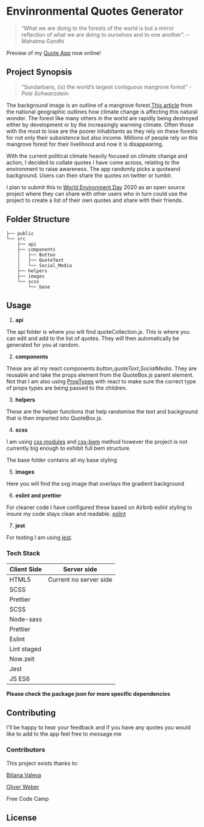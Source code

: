# Envinronmental Quotes Generator

> “What we are doing to the forests of the world is but a mirror reflection of what we are doing to ourselves and to one another”. – Mahatma Gandhi

Preview of my [Quote App](https://eq-generator.ctocco.now.sh) now online!

## Project Synopsis

> "Sundarbans, (is) the world’s largest contiguous mangrove forest"
> _-Pete Schwarzstein._

The background image is an outline of a mangrove forest.[This article](https://www.nationalgeographic.com/magazine/2019/07/sundarbans-mangrove-forest-in-bangladesh-india-threatened-by-rising-waters-illegal-logging/) from the national geographic outlines how climate change is affecting this natural wonder. The forest like many others in the world are rapidly being destroyed either by development or by the increasingly warming climate. Often those with the most to lose are the poorer inhabitants as they rely on these forests for not only their subsistence but also income. Millions of people rely on this mangrove forest for their livelihood and now it is disappearing.

With the current political climate heavily focused on climate change and action, I decided
to collate quotes I have come across, relating to the environment to raise awareness. The app randomly picks a quoteand background. Users can then share the quotes on twitter or tumblr.

I plan to submit this to [World Environment Day](https://www.worldenvironmentday.global/) 2020
as an open source project where they can share with other users who in turn could
use the project to create a list of their own quotes and share with their friends.

## Folder Structure

```
├── public
└── src
    ├── api
    ├── components
    │   ├── Button
    │   ├── QuoteText
    │   └── Social_Media
    ├── helpers
    ├── images
    └── scss
        └── base
```

## Usage

1. **api**

The api folder is where you will find quoteCollection.js. This is where you can edit and add to the list of quotes. They will then automatically be generated for you at random.

2. **components**

These are all my react components _button_,_quoteText_,_SocialMedia_. They are reusable and take the props element from the QuoteBox.js parent element. Not that I am also using [PropTypes](https://reactjs.org/docs/typechecking-with-proptypes.html) with react to make sure the correct type of props types are being passed to the children.

3. **helpers**

These are the helper functions that help randomise the text and background that is then imported into QuoteBox.js.

4. **scss**

I am using [css modules](https://facebook.github.io/create-react-app/docs/adding-a-css-modules-stylesheet) and [css-bem](https://css-tricks.com/bem-101/) method however the project is not currently big enough to exhibit full bem structure.

The base folder contains all my base styling

5. **images**

Here you will find the svg image that overlays the gradient background

6. **eslint and prettier**

For cleaner code I have configured these based on Airbnb eslint styling to insure my code stays clean
and readable. [eslint](https://www.npmjs.com/package/eslint-config-airbnb)

7. **jest**

For testing I am using [jest](https://jestjs.io/).

### Tech Stack

| Client Side | Server side            |
| ----------- | ---------------------- |
| HTML5       | Current no server side |
| SCSS        |
| Prettier    |
| SCSS        |
| Node-sass   |
| Prettier    |
| Eslint      |
| Lint staged |
| Now.zeit    |
| Jest        |
| JS ES6      |

**Please check the package json for more specific dependencies**

## Contributing

I'll be happy to hear your feedback and if you have any quotes you would like to add to the app
feel free to message me

### Contributors

This project exists thanks to:

[Biliana Valeva](https://github.com/Bilie)

[Oliver Weber](https://github.com/oliverwebr)

Free Code Camp

## License

